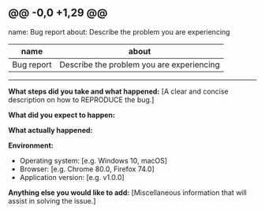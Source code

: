 @@ -0,0 +1,29 @@
---
name: Bug report
about: Describe the  problem you are experiencing

|     name      |                  about                     |
| ------------- | ------------------------------------------ |
|   Bug report  | Describe the  problem you are experiencing |

---

**What steps did you take and what happened:**
[A clear and concise description on how to REPRODUCE the bug.]


**What did you expect to happen:**


**What actually happened:**


**Environment:**

- Operating system: [e.g. Windows 10, macOS]
- Browser: [e.g. Chrome 80.0, Firefox 74.0]
- Application version: [e.g. v1.0.0]


**Anything else you would like to add:**
[Miscellaneous information that will assist in solving the issue.]
